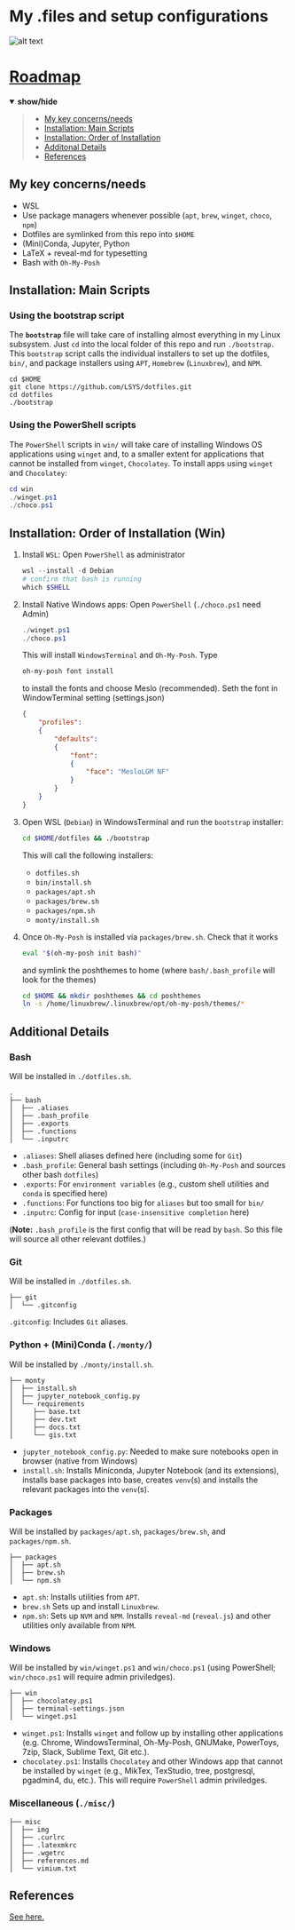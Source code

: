 # My .files and setup configurations
![alt text](misc/img/mugshot.png)

<!---------------------- TABLE OF CONTENT ---------------------->
# [Roadmap](#roadmap)
<details open><summary><b>show/hide</b></summary><p>

> - [My key concerns/needs](#my-key-concernsneeds)
> - [Installation: Main Scripts](#installation-main-scripts)
> - [Installation: Order of Installation](#installation-order-of-installation-win)
> - [Additonal Details](#additional-details)
> - [References](#references)
</p></details><p></p>

## My key concerns/needs

* WSL
* Use package managers whenever possible (`apt`, `brew`, `winget`, `choco`, `npm`)
* Dotfiles are symlinked from this repo into `$HOME`
* (Mini)Conda, Jupyter, Python
* LaTeX + reveal-md for typesetting
* Bash with `Oh-My-Posh`

## Installation: Main Scripts

### Using the bootstrap script
The **`bootstrap`** file will take care of installing almost everything in my Linux subsystem. Just `cd` into the local folder of this repo and run `./bootstrap`. This `bootstrap` script calls the individual installers to set up the dotfiles, `bin/`, and package installers using `APT`, `Homebrew` (`Linuxbrew`), and `NPM`.

```shell
cd $HOME 
git clone https://github.com/LSYS/dotfiles.git
cd dotfiles
./bootstrap
```

### Using the PowerShell scripts
The `PowerShell` scripts in `win/` will take care of installing Windows OS applications using `winget` and, to a smaller extent for applications that cannot be installed from `winget`, `Chocolatey`. 
To install apps using `winget` and `Chocolatey`:
```PowerShell
cd win
./winget.ps1
./choco.ps1
```

## Installation: Order of Installation (Win)

1. Install `WSL`: Open `PowerShell` as administrator 
    ```PowerShell
    wsl --install -d Debian
    # confirm that bash is running
    which $SHELL
    ```
  
1. Install Native Windows apps: Open `PowerShell` (`./choco.ps1` need Admin)
    ```PowerShell
    ./winget.ps1
    ./choco.ps1
    ```
    This will install `WindowsTerminal` and `Oh-My-Posh`. Type
    ```PowerShell
    oh-my-posh font install
    ```
    to install the fonts and choose Meslo (recommended). Seth the font in WindowTerminal setting (settings.json)
    ```json
    {
        "profiles":
        {
            "defaults":
            {
                "font":
                {
                    "face": "MesloLGM NF"
                }
            }
        }
    }
    ```
3. Open WSL (`Debian`) in WindowsTerminal and run the `bootstrap` installer:
    ```bash
    cd $HOME/dotfiles && ./bootstrap
    ```
    This will call the following installers:
    * `dotfiles.sh`
    * `bin/install.sh`
    * `packages/apt.sh`
    * `packages/brew.sh`
    * `packages/npm.sh`
    * `monty/install.sh`

4. Once `Oh-My-Posh` is installed via `packages/brew.sh`. Check that it works
    ```bash
    eval "$(oh-my-posh init bash)"
    ```
    and symlink the poshthemes to home (where `bash/.bash_profile` will look for the themes)
    ```bash
    cd $HOME && mkdir poshthemes && cd poshthemes
    ln -s /home/linuxbrew/.linuxbrew/opt/oh-my-posh/themes/* 
    ```

## Additional Details

### Bash

Will be installed in `./dotfiles.sh`.
```console
.
├── bash
│  ├── .aliases
│  ├── .bash_profile
│  ├── .exports
│  ├── .functions
│  └── .inputrc
```

* `.aliases`: Shell aliases defined here (including some for `Git`)
* `.bash_profile`: General bash settings (including `Oh-My-Posh` and sources other bash `dotfiles`)
* `.exports`: For `environment variables` (e.g., custom shell utilities and `conda` is specified here)
* `.functions`: For functions too big for `aliases` but too small for `bin/`
* `.inputrc`: Config for input (`case-insensitive completion` here) 

(**Note:** `.bash_profile` is the first config that will be read by `bash`. So this file will source all other relevant dotfiles.)

### Git

Will be installed in `./dotfiles.sh`.

```Console
├── git
│  └── .gitconfig
```

`.gitconfig`: Includes `Git` aliases.

### Python + (Mini)Conda (`./monty/`)

Will be installed by `./monty/install.sh`.
```console
├── monty
│  ├── install.sh
│  ├── jupyter_notebook_config.py
│  └── requirements
│     ├── base.txt
│     ├── dev.txt
│     ├── docs.txt
│     └── gis.txt
```

* `jupyter_notebook_config.py`: Needed to make sure notebooks open in browser (native from Windows)
* `install.sh`: Installs Miniconda, Jupyter Notebook (and its extensions), installs base packages into base, creates `venv`(s) and installs the relevant packages into the `venv`(s).

### Packages

Will be installed by `packages/apt.sh`, `packages/brew.sh`, and `packages/npm.sh`.
```console
├── packages
│  ├── apt.sh
│  ├── brew.sh
│  └── npm.sh
```
* `apt.sh`: Installs utilities from `APT`.
* `brew.sh` Sets up and install `Linuxbrew`.
* `npm.sh`: Sets up `NVM` and `NPM`. Installs `reveal-md` (`reveal.js`) and other utilities only available from `NPM`.

### Windows

Will be installed by `win/winget.ps1` and `win/choco.ps1` (using PowerShell; `win/choco.ps1` will require admin priviledges).

```console
├── win
│  ├── chocolatey.ps1
│  ├── terminal-settings.json
│  └── winget.ps1
```

* `winget.ps1`: Installs `winget` and follow up by installing other applications (e.g. Chrome, WindowsTerminal, Oh-My-Posh, GNUMake, PowerToys, 7zip, Slack, Sublime Text, Git etc.).
* `chocolatey.ps1`: Installs `Chocolatey` and other Windows app that cannot be installed by `winget` (e.g., MikTex, TexStudio, tree, postgresql, pgadmin4, du, etc.). This will require `PowerShell` admin priviledges. 

### Miscellaneous (`./misc/`)
```console
├── misc
│  ├── img
│  ├── .curlrc
│  ├── .latexmkrc
│  ├── .wgetrc
│  ├── references.md
│  └── vimium.txt
```
## References

[See here.](https://github.com/LSYS/dotfiles/blob/main/misc/references.md)
